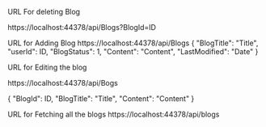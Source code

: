 URL For deleting Blog

https://localhost:44378/api/Blogs?BlogId=ID

URL for Adding Blog
https://localhost:44378/api/Blogs
{
  "BlogTitle": "Title",
  "userId": ID,
  "BlogStatus": 1,
  "Content": "Content",
  "LastModified": "Date"
}

URL for Editing the blog

https://localhost:44378/api/Bogs

{
  "BlogId": ID,
  "BlogTitle": "Title",
  "Content": "Content"
}

URL for Fetching all the blogs
https://localhost:44378/api/blogs


